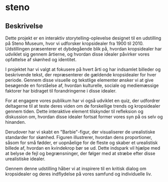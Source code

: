 # steno

## Beskrivelse

Dette projekt er en interaktiv storytelling-oplevelse designet til en udstilling på Steno Museum, hvor vi udforsker kropsidealer fra 1900 til 2010. Udstillingen præsenterer et dybdegående blik på, hvordan kropsidealer har udviklet sig gennem årtierne, og hvordan disse idealer påvirker vores opfattelse af skønhed og identitet.

I projektet har vi valgt at fokusere på hvert årti og har indsamlet billeder og beskrivende tekst, der repræsenterer de gældende kropsidealer for hver periode. Gennem disse visuelle og tekstlige elementer ønsker vi at give besøgende en forståelse af, hvordan kulturelle, sociale og mediemæssige faktorer har bidraget til forandringerne i disse idealer.

For at engagere vores publikum har vi også udviklet en quiz, der udfordrer deltagerne til at teste deres viden om de forskellige trends og kropsidealer gennem tiden. Dette interaktive element tilskynder til refleksion og diskussion om, hvordan disse idealer fortsat former vores syn på os selv og hinanden.

Derudover har vi skabt en "Barbie"-figur, der visualiserer de urealistiske standarder for skønhed. Figuren illustrerer, hvordan dens proportioner, såsom for små fødder, er uopnåelige for de fleste og skaber et urealistisk billede af, hvordan en kvindekrop bør se ud. Dette indspark vil hjælpe med at belyse de fejl og begrænsninger, der følger med at stræbe efter disse urealistiske idealer.

Gennem denne udstilling håber vi at inspirere til en kritisk dialog om kropsidealer og deres indflydelse på vores samfund og individuelle liv.

